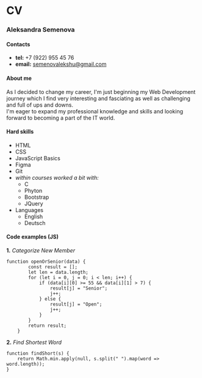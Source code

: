 # CV
### Aleksandra Semenova
#### Contacts
* **tel:** +7 (922) 955 45 76
* **email:** semenovalekshu@gmail.com
#### About me
As I decided to change my career, I'm just beginning my Web Development journey which I find very interesting and fasciating as well as challenging and full of ups and downs.\
I'm eager to expand my professional knowledge and skills and looking forward to becoming a part of the IT world.
#### Hard skills
* HTML
* CSS
* JavaScript Basics
* Figma
* Git
* *within courses worked a bit with:*
    * C
    * Phyton
    * Bootstrap
    * JQuery
* Languages
    * English
    * Deutsch
#### Code examples (JS)
**1.** *Categorize New Member*
```
function openOrSenior(data) {
        const result = [];
        let len = data.length;
        for (let i = 0, j = 0; i < len; i++) {
            if (data[i][0] >= 55 && data[i][1] > 7) {
                result[j] = "Senior";
                j++;
            } else {
                result[j] = "Open";
                j++;
            }
        }
        return result;
    }
```
**2.** *Find Shortest Word*
```
function findShort(s) {
    return Math.min.apply(null, s.split(" ").map(word => word.length));
}
```

